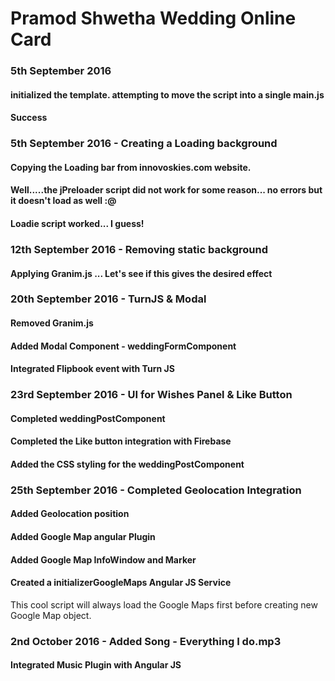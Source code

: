 # Pramod Shwetha Wedding Online Card
### 5th September 2016
#### initialized the template. attempting to move the script into a single main.js
#### Success

### 5th September 2016 - Creating a Loading background
#### Copying the Loading bar from innovoskies.com website.
#### Well.....the jPreloader script did not work for some reason... no errors but it doesn't load as well :@
#### Loadie script worked... I guess!

### 12th September 2016 - Removing static background
#### Applying Granim.js ... Let's see if this gives the desired effect

### 20th September 2016 - TurnJS & Modal
#### Removed Granim.js
#### Added Modal Component - weddingFormComponent
#### Integrated Flipbook event with Turn JS

### 23rd September 2016 - UI for Wishes Panel & Like Button
#### Completed weddingPostComponent
#### Completed the Like button integration with Firebase
#### Added the CSS styling for the weddingPostComponent


### 25th September 2016 - Completed Geolocation Integration
#### Added Geolocation position
#### Added Google Map angular Plugin
#### Added Google Map InfoWindow and Marker
#### Created a initializerGoogleMaps Angular JS Service
This cool script will always load the Google Maps first before creating new Google Map object.

### 2nd October 2016 - Added Song - Everything I do.mp3
#### Integrated Music Plugin with Angular JS
